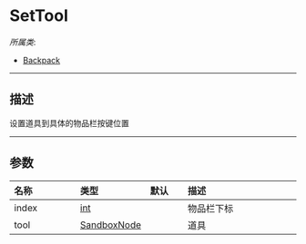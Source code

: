 # SetTool

*所属类*:
* [Backpack](/Api/Classes/GamePlay/Backpack.md)
------------------------------------------------------------------------------------------
## 描述

设置道具到具体的物品栏按键位置

------------------------------------------------------------------------------------------
## 参数

|<div style="width:100px">名称</div>|<div style="width:100px">类型</div>|<div style="width:50px">默认</div>|<div style="width:350px">描述</div>|
|:---|:---|:---|:---|
|index|[int](/Api/DataType/Number.md)||物品栏下标|
|tool|[SandboxNode](/Api/Classes/Base/SandboxNode.md)||道具|
